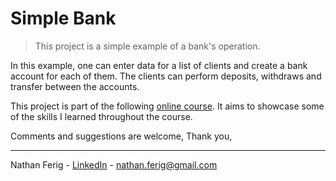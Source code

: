 # Simple Bank

> This project is a simple example of a bank's operation.

In this example, one can enter data for a list of clients and create a bank account for each of them. The clients can perform deposits, withdraws and transfer between the accounts.

This project is part of the following [online course](https://www.udemy.com/course/curso-de-programacao-em-python-do-basico-ao-avancado/ "Online Course"). It aims to showcase some of the skills I learned throughout the course.

Comments and suggestions are welcome,
Thank you,

---

Nathan Ferig - [LinkedIn](https://www.linkedin.com/in/nathanferig/ "LinkedIn") - nathan.ferig@gmail.com